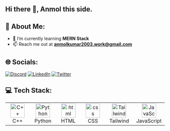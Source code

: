 


## Hi there 👋, Anmol this side.
## 💫 About Me:
- 🌱 I’m currently learning **MERN Stack**<br>
- 📫 Reach me out at **anmolkumar2003.work@gmail.com**<br>



## 🌐 Socials:
[![Discord](https://img.shields.io/badge/discord-36393e?style=for-the-badge&logo=discord&logoColor=#5865F2)](https://discord.com/channels/@me)
[![LinkedIn](https://img.shields.io/badge/linkedin-0072b1?style=for-the-badge&logo=linkedin&logoColor=#0A66C2)](https://www.linkedin.com/in/anmol-kumar-17a292137/)
[![Twitter](https://img.shields.io/badge/Twitter-1DA1F2?style=for-the-badge&logo=twitter&logoColor=white)](https://x.com/AnmolKu07678666)



## 💻 Tech Stack:
<table align="center">
  <tr>
<!--     <td align="center" width="90">
      <img src="https://techstack-generator.vercel.app/java-icon.svg" width="45" height="45" alt="Java" title="Java" />
      <br>Java
    </td> -->
<!--      <td align="center" width="90">
      <img src="https://skillicons.dev/icons?i=spring" width="45" height="45" alt="Vite" title="Vite" />
      <br>Spring-boot
    </td> -->
<!--     <td align="center" width="90">
      <img src="https://skillicons.dev/icons?i=nodejs" width="45" height="45" alt="Node.js" title="Node.js" />
      <br>Node.js
    </td> -->
<!--     <td align="center" width="90">
      <img src="https://techstack-generator.vercel.app/react-icon.svg" width="45" height="45" alt="React" title="React" />
      <br>React
    </td> -->
<!--     <td align="center" width="90">
      <img src="https://skillicons.dev/icons?i=nextjs" width="45" height="45" alt="Next.js" title="Next.js" />
      <br>Next.js
    </td> -->
<!--     <td align="center" width="90">
      <img src="https://techstack-generator.vercel.app/redux-icon.svg" width="45" height="45" alt="Redux" title="Redux" />
      <br>Redux
    </td> -->
<!--     <td align="center" width="90">
      <img src="https://skillicons.dev/icons?i=express" width="45" height="45" alt="Express.js" title="Express.js" />
      <br>Express.js
    </td> -->
    <td align="center" width="90">
      <img src="https://techstack-generator.vercel.app/cpp-icon.svg" width="45" height="45" alt="C++" title="C++" />
      <br>C++
    </td>
<!--     <td align="center" width="90">
      <img src="https://techstack-generator.vercel.app/ts-icon.svg" width="45" height="45" alt="TypeScript" title="TypeScript" />
      <br>TypeScript
    </td> -->
    <td align="center" width="90">
      <img src="https://techstack-generator.vercel.app/python-icon.svg" width="45" height="45" alt="Python" title="Python" />
      <br>Python
    </td>
    <td align="center" width="90">
    <img src = "https://skillicons.dev/icons?i=html" width="45" height="45" alt="html" title="html"/>
      <br>HTML
    </td>
    <td align="center" width="90">
    <img src = "https://skillicons.dev/icons?i=css" width="45" height="45" alt="css" title="css"/>
      <br>CSS
    </td>
     <td align="center" width="90">
      <img src="https://skillicons.dev/icons?i=tailwind" width="45" height="45" alt="Tailwind CSS" title="Tailwind" />
      <br>Tailwind
    </td>
    <td align="center" width="90">
      <img src="https://techstack-generator.vercel.app/js-icon.svg" width="45" height="45" alt="JavaScript" title="JavaScript" />
      <br>JavaScript
    </td>
<!--     <td align="center" width="90">
      <img src="https://skillicons.dev/icons?i=mongodb" width="45" height="45" alt="MongoDB" title="MongoDB" />
      <br>MongoDB
    </td> -->
<!--     <td align="center" width="90">
      <img src="https://techstack-generator.vercel.app/django-icon.svg" width="45" height="45" alt="Django" title="Django" />
      <br>Django
    </td> -->
<!--     <td align="center" width="90">
      <img src="https://techstack-generator.vercel.app/mysql-icon.svg" width="45" height="45" alt="MySQL" title="MySQL" />
      <br>MySQL
    </td> -->
<!--     <td align="center" width="90">
      <img src="https://skillicons.dev/icons?i=php" width="45" height="45" alt="PHP" title="PHP" />
      <br>PHP
    </td>
  </tr> -->
<!--   <tr>
    <td align="center" width="90">
      <img src="https://skillicons.dev/icons?i=postman" width="45" height="45" alt="Postman" title="Postman" />
      <br>Postman
    </td>
    <td align="center" width="90">
      <img src="https://skillicons.dev/icons?i=githubactions" width="45" height="45" alt="GitHub Actions" title="GitHub Actions" />
      <br>GitHub Actions
    </td>
    <td align="center" width="90">
      <img src="https://skillicons.dev/icons?i=gcp" width="45" height="45" alt="Google Cloud Platform" title="GCP" />
      <br>GCP
    </td>
    <td align="center" width="90">
      <img src="https://techstack-generator.vercel.app/aws-icon.svg" width="45" height="45" alt="Amazon Web Services" title="AWS" />
      <br>AWS
    </td>
    <td align="center" width="90">
      <img src="https://skillicons.dev/icons?i=vercel" width="45" height="45" alt="Vercel" title="Vercel" />
      <br>Vercel
    </td>
    <td align="center" width="90">
      <img src="https://skillicons.dev/icons?i=netlify" width="45" height="45" alt="Netlify" title="Netlify" />
      <br>Netlify
    </td> -->
  </tr>
</table>


